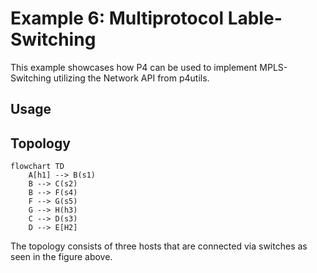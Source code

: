 # Example 6: Multiprotocol Lable-Switching
This example showcases how P4 can be used to implement MPLS-Switching utilizing the Network API from p4utils.

## Usage

## Topology
```mermaid
flowchart TD
    A[h1] --> B(s1)
    B --> C(s2)
    B --> F(s4)
    F --> G(s5)
    G --> H(h3)
    C --> D(s3)
    D --> E[H2]
```

The topology consists of three hosts that are connected via switches as seen in the figure above.